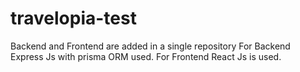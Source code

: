 # travelopia-test
Backend and Frontend are added in a single repository
For Backend Express Js with prisma ORM used.
For Frontend React Js is used.
